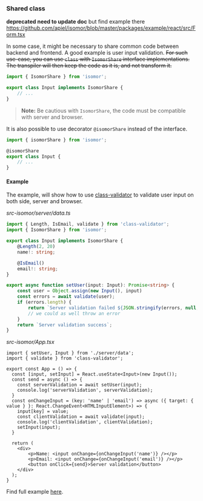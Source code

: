 ### Shared class

**deprecated need to update doc** but find example there https://github.com/apiel/isomor/blob/master/packages/example/react/src/Form.tsx

In some case, it might be necessary to share common code between backend and frontend. A good example is user input validation. ~~For such use-case, you can use `class` with `IsomorShare` interface implementations. The transpiler will then keep the code as it is, and not transform it.~~

```ts
import { IsomorShare } from 'isomor';

export class Input implements IsomorShare {
    // ...
}
```

> **Note:** Be cautious with `IsomorShare`, the code must be compatible with server and browser.

It is also possible to use decorator `@isomorShare` instead of the interface.

```ts
import { isomorShare } from 'isomor';

@isomorShare
export class Input {
    // ...
}
```

#### Example

The example, will show how to use [class-validator](https://www.npmjs.com/package/class-validator) to validate user input on both side, server and browser.

*src-isomor/server/data.ts*
```ts
import { Length, IsEmail, validate } from 'class-validator';
import { IsomorShare } from 'isomor';

export class Input implements IsomorShare {
    @Length(2, 20)
    name!: string;

    @IsEmail()
    email!: string;
}

export async function setUser(input: Input): Promise<string> {
    const user = Object.assign(new Input(), input)
    const errors = await validate(user);
    if (errors.length) {
        return `Server validation failed ${JSON.stringify(errors, null, 4)}`;
        // we could as well throw an error
    }
    return `Server validation success`;
}
```

*src-isomor/App.tsx*
```tsx
import { setUser, Input } from './server/data';
import { validate } from 'class-validator';

export const App = () => {
  const [input, setInput] = React.useState<Input>(new Input());
  const send = async () => {
    const serverValidation = await setUser(input);
    console.log('serverValidation', serverValidation);
  }
  const onChangeInput = (key: 'name' | 'email') => async ({ target: { value } }: React.ChangeEvent<HTMLInputElement>) => {
    input[key] = value;
    const clientValidation = await validate(input);
    console.log('clientValidation', clientValidation);
    setInput(input);
  }

  return (
    <div>
        <p>Name: <input onChange={onChangeInput('name')} /></p>
        <p>Email: <input onChange={onChangeInput('email')} /></p>
        <button onClick={send}>Server validation</button>
    </div>
  );
}
```

Find full example [here](https://github.com/apiel/isomor/tree/master/packages/example/react-validator).